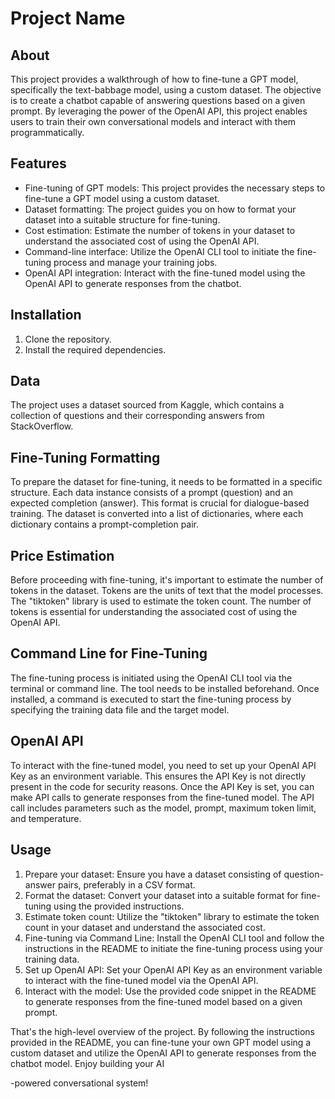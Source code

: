 # Project Name

## About
This project provides a walkthrough of how to fine-tune a GPT model, specifically the text-babbage model, using a custom dataset. The objective is to create a chatbot capable of answering questions based on a given prompt. By leveraging the power of the OpenAI API, this project enables users to train their own conversational models and interact with them programmatically.

## Features
- Fine-tuning of GPT models: This project provides the necessary steps to fine-tune a GPT model using a custom dataset.
- Dataset formatting: The project guides you on how to format your dataset into a suitable structure for fine-tuning.
- Cost estimation: Estimate the number of tokens in your dataset to understand the associated cost of using the OpenAI API.
- Command-line interface: Utilize the OpenAI CLI tool to initiate the fine-tuning process and manage your training jobs.
- OpenAI API integration: Interact with the fine-tuned model using the OpenAI API to generate responses from the chatbot.

## Installation
1. Clone the repository.
2. Install the required dependencies.

## Data
The project uses a dataset sourced from Kaggle, which contains a collection of questions and their corresponding answers from StackOverflow.

## Fine-Tuning Formatting
To prepare the dataset for fine-tuning, it needs to be formatted in a specific structure. Each data instance consists of a prompt (question) and an expected completion (answer). This format is crucial for dialogue-based training. The dataset is converted into a list of dictionaries, where each dictionary contains a prompt-completion pair.

## Price Estimation
Before proceeding with fine-tuning, it's important to estimate the number of tokens in the dataset. Tokens are the units of text that the model processes. The "tiktoken" library is used to estimate the token count. The number of tokens is essential for understanding the associated cost of using the OpenAI API.

## Command Line for Fine-Tuning
The fine-tuning process is initiated using the OpenAI CLI tool via the terminal or command line. The tool needs to be installed beforehand. Once installed, a command is executed to start the fine-tuning process by specifying the training data file and the target model.

## OpenAI API
To interact with the fine-tuned model, you need to set up your OpenAI API Key as an environment variable. This ensures the API Key is not directly present in the code for security reasons. Once the API Key is set, you can make API calls to generate responses from the fine-tuned model. The API call includes parameters such as the model, prompt, maximum token limit, and temperature.

## Usage
1. Prepare your dataset: Ensure you have a dataset consisting of question-answer pairs, preferably in a CSV format.
2. Format the dataset: Convert your dataset into a suitable format for fine-tuning using the provided instructions.
3. Estimate token count: Utilize the "tiktoken" library to estimate the token count in your dataset and understand the associated cost.
4. Fine-tuning via Command Line: Install the OpenAI CLI tool and follow the instructions in the README to initiate the fine-tuning process using your training data.
5. Set up OpenAI API: Set your OpenAI API Key as an environment variable to interact with the fine-tuned model via the OpenAI API.
6. Interact with the model: Use the provided code snippet in the README to generate responses from the fine-tuned model based on a given prompt.

That's the high-level overview of the project. By following the instructions provided in the README, you can fine-tune your own GPT model using a custom dataset and utilize the OpenAI API to generate responses from the chatbot model. Enjoy building your AI

-powered conversational system!
